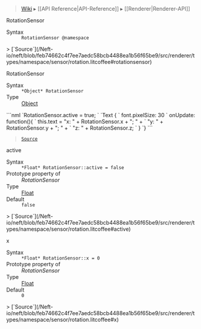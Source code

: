 > [Wiki](Home) ▸ [[API Reference|API-Reference]] ▸ [[Renderer|Renderer-API]]

RotationSensor
<dl><dt>Syntax</dt><dd><code>RotationSensor @namespace</code></dd></dl>
> [`Source`](/Neft-io/neft/blob/feb74662c4f7ee7aedc58bcb4488ea1b56f65be9/src/renderer/types/namespace/sensor/rotation.litcoffee#rotationsensor)

RotationSensor
<dl><dt>Syntax</dt><dd><code>&#x2A;Object&#x2A; RotationSensor</code></dd><dt>Type</dt><dd><a href="/Neft-io/neft/wiki/Utils-API#isobject">Object</a></dd></dl>
```nml
`RotationSensor.active = true;
`
`Text {
`   font.pixelSize: 30
`   onUpdate: function(){
`       this.text = "x: " + RotationSensor.x + "; " +
`           "y: " + RotationSensor.y + "; " +
`           "z: " + RotationSensor.z;
`   }
`}
```

> [`Source`](/Neft-io/neft/blob/feb74662c4f7ee7aedc58bcb4488ea1b56f65be9/src/renderer/types/namespace/sensor/rotation.litcoffee#rotationsensor)

active
<dl><dt>Syntax</dt><dd><code>&#x2A;Float&#x2A; RotationSensor::active = false</code></dd><dt>Prototype property of</dt><dd><i>RotationSensor</i></dd><dt>Type</dt><dd><a href="/Neft-io/neft/wiki/Utils-API#isfloat">Float</a></dd><dt>Default</dt><dd><code>false</code></dd></dl>
> [`Source`](/Neft-io/neft/blob/feb74662c4f7ee7aedc58bcb4488ea1b56f65be9/src/renderer/types/namespace/sensor/rotation.litcoffee#active)

x
<dl><dt>Syntax</dt><dd><code>&#x2A;Float&#x2A; RotationSensor::x = 0</code></dd><dt>Prototype property of</dt><dd><i>RotationSensor</i></dd><dt>Type</dt><dd><a href="/Neft-io/neft/wiki/Utils-API#isfloat">Float</a></dd><dt>Default</dt><dd><code>0</code></dd></dl>
> [`Source`](/Neft-io/neft/blob/feb74662c4f7ee7aedc58bcb4488ea1b56f65be9/src/renderer/types/namespace/sensor/rotation.litcoffee#x)


